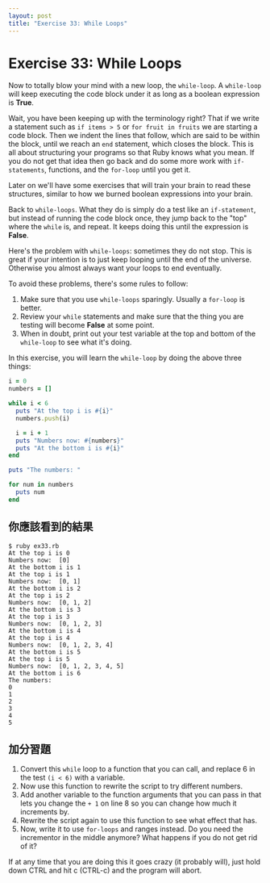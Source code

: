 ```yaml
---
layout: post
title: "Exercise 33: While Loops"
---
```

# Exercise 33: While Loops

Now to totally blow your mind with a new loop, the `while-loop`. A `while-loop` will keep executing the code block under it as long as a boolean expression is **True**.

Wait, you have been keeping up with the terminology right? That if we write a statement such as `if items > 5` or `for fruit in fruits` we are starting a code block.  Then we indent the lines that follow, which are said to be within the block, until we reach an `end` statement, which closes the block. This is all about structuring your programs so that Ruby knows what you mean. If you do not get that idea then go back and do some more work with `if-statements`, functions, and the `for-loop` until you get it.

Later on we'll have some exercises that will train your brain to read these structures, similar to how we burned boolean expressions into your brain.

Back to `while-loops`. What they do is simply do a test like an `if-statement`, but instead of running the code block once, they jump back to the "top" where the `while` is, and repeat. It keeps doing this until the expression is **False**.

Here's the problem with `while-loops`: sometimes they do not stop. This is great if your intention is to just keep looping until the end of the universe. Otherwise you almost always want your loops to end eventually.

To avoid these problems, there's some rules to follow:

1. Make sure that you use `while-loops` sparingly. Usually a `for-loop` is better.
2. Review your `while` statements and make sure that the thing you are testing will become **False** at some point.
3. When in doubt, print out your test variable at the top and bottom of the `while-loop` to see what it's doing.

In this exercise, you will learn the `while-loop` by doing the above three things:

```ruby
i = 0
numbers = []

while i < 6
  puts "At the top i is #{i}"
  numbers.push(i)

  i = i + 1
  puts "Numbers now: #{numbers}"
  puts "At the bottom i is #{i}"
end

puts "The numbers: "

for num in numbers
  puts num
end
```

## 你應該看到的結果

    $ ruby ex33.rb
    At the top i is 0
    Numbers now:  [0]
    At the bottom i is 1
    At the top i is 1
    Numbers now:  [0, 1]
    At the bottom i is 2
    At the top i is 2
    Numbers now:  [0, 1, 2]
    At the bottom i is 3
    At the top i is 3
    Numbers now:  [0, 1, 2, 3]
    At the bottom i is 4
    At the top i is 4
    Numbers now:  [0, 1, 2, 3, 4]
    At the bottom i is 5
    At the top i is 5
    Numbers now:  [0, 1, 2, 3, 4, 5]
    At the bottom i is 6
    The numbers: 
    0
    1
    2
    3
    4
    5

## 加分習題
1. Convert this `while` loop to a function that you can call, and replace 6 in the test `(i < 6)` with a variable.
2. Now use this function to rewrite the script to try different numbers.
3. Add another variable to the function arguments that you can pass in that lets you change the `+ 1` on line 8 so you can change how much it increments by.
4. Rewrite the script again to use this function to see what effect that has.
5. Now, write it to use `for-loops` and ranges instead. Do you need the incrementor in the middle anymore? What happens if you do not get rid of it?

If at any time that you are doing this it goes crazy (it probably will), just hold down CTRL and hit c (CTRL-c) and the program will abort.
